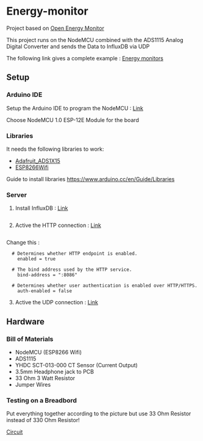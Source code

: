 # Energy-monitor

Project based on [Open Energy Monitor](https://openenergymonitor.org/)

This project runs on the NodeMCU combined with the ADS1115 Analog Digital Converter and sends the Data to InfluxDB via UDP

The following link gives a complete example : [Energy monitors](http://whatnicklife.blogspot.sg/2015/09/experimenting-with-energy-monitors.html)


## Setup


### Arduino IDE
Setup the Arduino IDE to program the NodeMCU : [Link](https://www.marginallyclever.com/2017/02/setup-nodemcu-drivers-arduino-ide/)

Choose NodeMCU 1.0 ESP-12E Module for the board


### Libraries

It needs the following libraries to work:

 *	[Adafruit_ADS1X15](https://github.com/adafruit/Adafruit_ADS1X15)
 *	[ESP8266Wifi](https://github.com/esp8266/Arduino/tree/master/libraries/ESP8266WiFi)

Guide to install libraries https://www.arduino.cc/en/Guide/Libraries

### Server

1. Install InfluxDB : [Link](https://portal.influxdata.com/downloads)

```$ sudo systemctl start influxdb
```

2. Active the HTTP connection : [Link](https://docs.gitlab.com/ee/administration/monitoring/performance/influxdb_configuration.html)

``` sudo nano -config /etc/influxdb/influxdb.conf
```

Change this :

```[http]
  # Determines whether HTTP endpoint is enabled.
    enabled = true

  # The bind address used by the HTTP service.
    bind-address = ":8086"

  # Determines whether user authentication is enabled over HTTP/HTTPS.
    auth-enabled = false
```


3. Active the UDP connection : [Link](https://www.influxdata.com/blog/how-to-send-sensor-data-to-influxdb-from-an-arduino-uno/)


## Hardware


### Bill of Materials
*	NodeMCU (ESP8266 Wifi)
*	ADS1115
*	YHDC SCT-013-000 CT Sensor (Current Output)
*	3.5mm Headphone jack to PCB
*	33 Ohm 3 Watt Resistor
*	Jumper Wires

### Testing on a Breadbord

Put everything together according to the picture but use 33 Ohm Resistor instead of 330 Ohm Resistor!

[Circuit](https://github.com/coderbunker/energy-monitor/blob/master/circuit_design.jpg)
